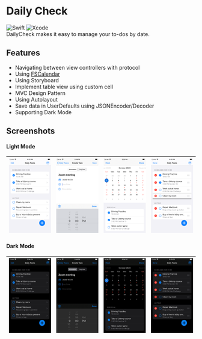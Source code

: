 # Daily Check
![Swift](https://img.shields.io/badge/Swift-5.2-orange.svg) ![Xcode](https://img.shields.io/badge/Xcode-11.6-blue.svg)    
DailyCheck makes it easy to manage your to-dos by date.   

## Features
- Navigating between view controllers with protocol
- Using [FSCalendar](https://github.com/WenchaoD/FSCalendar#screenshots)
- Using Storyboard
- Implement table view using custom cell
- MVC Design Pattern
- Using Autolayout
- Save data in UserDefaults using JSONEncoder/Decoder
- Supporting Dark Mode

## Screenshots
#### Light Mode
|![](/Image/light+dailytasks.png)|![](/Image/light+createtask.png)|![](/Image/light+calendar+month.png)|![](/Image/light+changeorder.png)|
|----|----|----|----|

#### Dark Mode
|![](/Image/dark+dailytasks.png)|![](/Image/dark+createtask.png)|![](/Image/dark+calendar+month.png)|![](/Image/dark+changeorder.png)|
|----|----|----|----|
